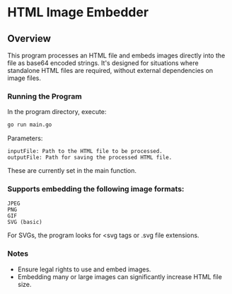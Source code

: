 # HTML Image Embedder

## Overview

This program processes an HTML file and embeds images directly into the file as base64 encoded strings. It's designed
for situations where standalone HTML files are required, without external dependencies on image files.

### Running the Program

In the program directory, execute:
```bash
go run main.go
```

Parameters:

    inputFile: Path to the HTML file to be processed.
    outputFile: Path for saving the processed HTML file.

These are currently set in the main function.

### Supports embedding the following image formats:

    JPEG
    PNG
    GIF
    SVG (basic)

For SVGs, the program looks for <svg tags or .svg file extensions.

### Notes

- Ensure legal rights to use and embed images.
- Embedding many or large images can significantly increase HTML file size.